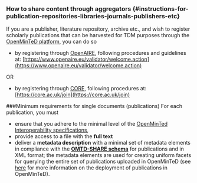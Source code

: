 ### How to share content through aggregators {#instructions-for-publication-repositories-libraries-journals-publishers-etc}

If you are a publisher, literature repository, archive etc., and wish to register scholarly publications that can be harvested for TDM purposes through the [OpenMinTeD platform](https://services.openminted.eu), you can do so

* by registering through [OpenAIRE](http://www.openaire.eu), following procedures and guidelines at: [https://www.openaire.eu/validator/welcome.action](https://www.openaire.eu/validator/welcome.action)

OR

* by registering through [CORE](http://core.ac.uk), following procedures at: [https://core.ac.uk/join](https://core.ac.uk/join)

###Minimum requirements for single documents (publications)
For each publication, you must 
* ensure that you adhere to the minimal level of the [OpenMinTed Interoperability specifications](/guidelines_for_providers_of_publications/recommendations-for-publishers.md), 
* provide access to a file with the **full text** 
* deliver a **metadata description** with a minimal set of metadata elements in compliance with the [**OMTD-SHARE schema**](/the_omtd-share_metadata_schema.md) for publications and in XML format; the metadata elements are used for creating uniform facets for querying the entire set of publications uploaded in OpenMinTeD \(see [here](/deployment-scenario-of-publications-in-openminted.md) for more information on the deployment of publications in OpenMinTeD\).


